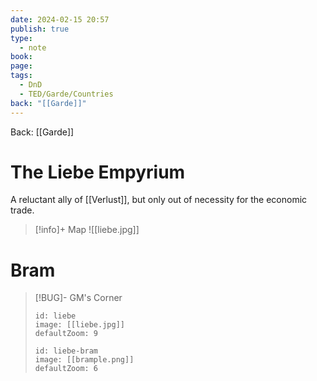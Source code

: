 ```yaml
---
date: 2024-02-15 20:57
publish: true
type:
  - note
book: 
page: 
tags:
  - DnD
  - TED/Garde/Countries
back: "[[Garde]]"
---
```

Back: [[Garde]]
# The Liebe Empyrium
A reluctant ally of [[Verlust]], but only out of necessity for the economic trade.
> [!info]+ Map
> ![[liebe.jpg]]


# Bram



> [!BUG]- GM's Corner
> ```leaflet
> id: liebe
> image: [[liebe.jpg]]
> defaultZoom: 9
> ```
>
> ```leaflet
> id: liebe-bram
> image: [[brample.png]]
> defaultZoom: 6
> ```
